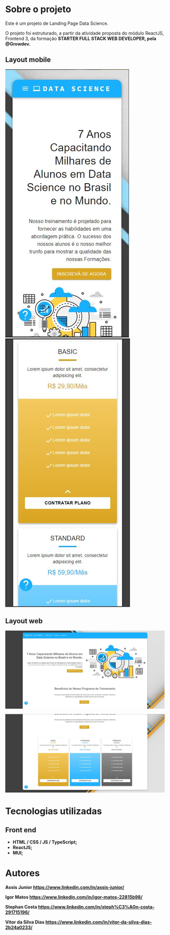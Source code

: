 # Sobre o projeto

Este é um projeto de Landing Page Data Science. 

O projeto foi estruturado, a partir da atividade proposta do módulo ReactJS, Frontend 3, da formação <strong>STARTER FULL STACK WEB DEVELOPER<strong>, pela @Growdev.
## Layout mobile

![Mobile 1](https://github.com/46Stephan/landing_pages_data_science-master/blob/master/src/img/img3.JPG) ![Mobile 2](https://github.com/46Stephan/landing_pages_data_science-master/blob/master/src/img/img4.JPG)

## Layout web
![Web 1](https://github.com/46Stephan/landing_pages_data_science-master/blob/master/src/img/img1.JPG)

![Web 2](https://github.com/46Stephan/landing_pages_data_science-master/blob/master/src/img/img2.JPG)

# Tecnologias utilizadas

## Front end
- HTML / CSS / JS / TypeScript;
- ReactJS;
- MUI;

# Autores

Assis Junior
https://www.linkedin.com/in/assis-junior/

Igor Matos
https://www.linkedin.com/in/igor-matos-22815b98/

Stephan Costa
https://www.linkedin.com/in/steph%C3%A0n-costa-291715196/

Vitor da Silva Dias
https://www.linkedin.com/in/vitor-da-silva-dias-2b24a0233/
